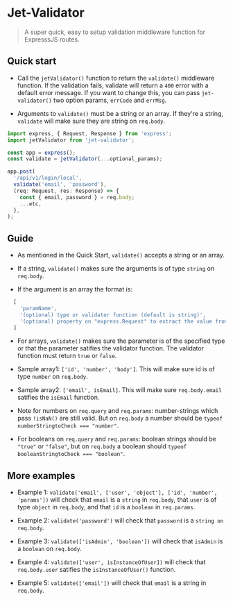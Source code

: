 # Jet-Validator

> A super quick, easy to setup validation middleware function for ExpresssJS routes.


## Quick start

- Call the `jetValidator()` function to return the `validate()` middleware function. 
If the validation fails, validate will return a `400` error with a default error message.
If you want to change this, you can pass `jet-validator()` two option params, `errCode` 
and `errMsg`.

- Arguments to `validate()` must be a string or an array. If they're a string, `validate`
will make sure they are string on `req.body`.

```typescript
import express, { Request, Response } from 'express';
import jetValidator from 'jet-validator';

const app = express();
const validate = jetValidator(...optional_params);

app.post(
  '/api/v1/login/local',
  validate('email', 'password'),
  (req: Request, res: Response) => {
    const { email, password } = req.body;
    ...etc,
  },
);
```

## Guide

- As mentioned in the Quick Start, `validate()` accepts a string or an array. 

- If a string, `validate()` makes sure the arguments is of type `string` on `req.body`.

- If the argument is an array the format is:
```javascript
  [
    'paramName',
    '(optional) type or validator function (default is string)', 
    '(optional) property on "express.Request" to extract the value from (default is body')
  ]
```

- For arrays, `validate()` makes sure the parameter is of the specified type or that 
the parameter satifies the validator function. The validator function must return `true` 
or `false`.

- Sample array1: `['id', 'number', 'body']`. This will make sure id is of type `number` on `req.body`.
- Sample array2: `['email', isEmail]`. This will make sure `req.body.email` satifies the `isEmail` function.

- Note for numbers on `req.query` and `req.params`: number-strings which pass `!isNaN()` are still valid. 
But on `req.body` a number should be `typeof numberStringtoCheck === "number"`.

- For booleans on `req.query` and `req.params`: boolean strings should be `"true"` or `"false"`,
but on `req.body` a boolean should  `typeof booleanStringtoCheck === "boolean"`.


## More examples

- Example 1: `validate('email', ['user', 'object'], ['id', 'number', 'params'])` will 
check that `email` is a `string` in `req.body`, that `user` is of type `object` in `req.body`, 
and that `id` is a `boolean` in `req.params`.

- Example 2: `validate('password')` will check that `password` is a `string on` `req.body`.

- Example 3: `validate(['isAdmin', 'boolean'])` will check that `isAdmin` is a `boolean` on `req.body`.

- Example 4: `validate(['user', isInstanceOfUser])` will check that `req.body.user` satifies the 
  `isInstanceOfUser()` function.

- Example 5: `validate(['email'])` will check that `email` is a string in `req.body`.
